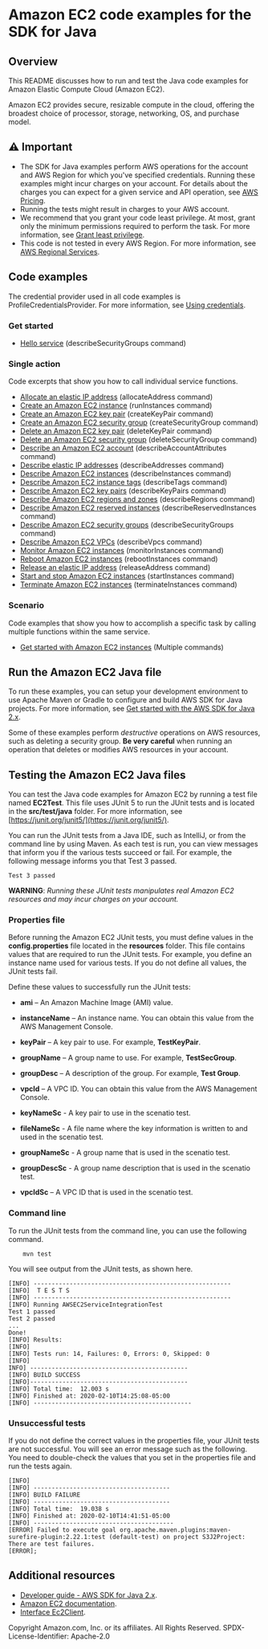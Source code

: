 # Amazon EC2 code examples for the SDK for Java

## Overview
This README discusses how to run and test the Java code examples for Amazon Elastic Compute Cloud (Amazon EC2).

Amazon EC2 provides secure, resizable compute in the cloud, offering the broadest choice of processor, storage, networking, OS, and purchase model.

## ⚠️ Important
* The SDK for Java examples perform AWS operations for the account and AWS Region for which you've specified credentials. Running these examples might incur charges on your account. For details about the charges you can expect for a given service and API operation, see [AWS Pricing](https://aws.amazon.com/pricing/).
* Running the tests might result in charges to your AWS account.
* We recommend that you grant your code least privilege. At most, grant only the minimum permissions required to perform the task. For more information, see [Grant least privilege](https://docs.aws.amazon.com/IAM/latest/UserGuide/best-practices.html#grant-least-privilege). 
* This code is not tested in every AWS Region. For more information, see [AWS Regional Services](https://aws.amazon.com/about-aws/global-infrastructure/regional-product-services).

## Code examples

The credential provider used in all code examples is ProfileCredentialsProvider. For more information, see [Using credentials](https://docs.aws.amazon.com/sdk-for-java/latest/developer-guide/credentials.html).


### Get started

- [Hello service](https://github.com/awsdocs/aws-doc-sdk-examples/blob/main/javav2/example_code/ec2/src/main/java/com/example/ec2/DescribeSecurityGroups.java) (describeSecurityGroups command)

### Single action

Code excerpts that show you how to call individual service functions.

- [Allocate an elastic IP address](https://github.com/awsdocs/aws-doc-sdk-examples/blob/main/javav2/example_code/ec2/src/main/java/com/example/ec2/AllocateAddress.java) (allocateAddress command)
- [Create an Amazon EC2 instance](https://github.com/awsdocs/aws-doc-sdk-examples/blob/main/javav2/example_code/ec2/src/main/java/com/example/ec2/CreateInstance.java) (runInstances command)
- [Create an Amazon EC2 key pair](https://github.com/awsdocs/aws-doc-sdk-examples/blob/main/javav2/example_code/ec2/src/main/java/com/example/ec2/CreateKeyPair.java) (createKeyPair command)
- [Create an Amazon EC2 security group](https://github.com/awsdocs/aws-doc-sdk-examples/blob/main/javav2/example_code/ec2/src/main/java/com/example/ec2/CreateSecurityGroup.java) (createSecurityGroup command)
- [Delete an Amazon EC2 key pair](https://github.com/awsdocs/aws-doc-sdk-examples/blob/main/javav2/example_code/ec2/src/main/java/com/example/ec2/DeleteKeyPair.java) (deleteKeyPair command)
- [Delete an Amazon EC2 security group](https://github.com/awsdocs/aws-doc-sdk-examples/blob/main/javav2/example_code/ec2/src/main/java/com/example/ec2/DeleteSecurityGroup.java) (deleteSecurityGroup command)
- [Describe an Amazon EC2 account](https://github.com/awsdocs/aws-doc-sdk-examples/blob/main/javav2/example_code/ec2/src/main/java/com/example/ec2/DescribeAccount.java) (describeAccountAttributes command)
- [Describe elastic IP addresses](https://github.com/awsdocs/aws-doc-sdk-examples/blob/main/javav2/example_code/ec2/src/main/java/com/example/ec2/DescribeAddresses.java) (describeAddresses command)
- [Describe Amazon EC2 instances](https://github.com/awsdocs/aws-doc-sdk-examples/blob/main/javav2/example_code/ec2/src/main/java/com/example/ec2/DescribeInstances.java) (describeInstances command)
- [Describe Amazon EC2 instance tags](https://github.com/awsdocs/aws-doc-sdk-examples/blob/main/javav2/example_code/ec2/src/main/java/com/example/ec2/DescribeInstanceTags.java) (describeTags command)
- [Describe Amazon EC2 key pairs](https://github.com/awsdocs/aws-doc-sdk-examples/blob/main/javav2/example_code/ec2/src/main/java/com/example/ec2/DescribeKeyPairs.java) (describeKeyPairs command)
- [Describe Amazon EC2 regions and zones](https://github.com/awsdocs/aws-doc-sdk-examples/blob/main/javav2/example_code/ec2/src/main/java/com/example/ec2/DescribeRegionsAndZones.java) (describeRegions command)
- [Describe Amazon EC2 reserved instances](https://github.com/awsdocs/aws-doc-sdk-examples/blob/main/javav2/example_code/ec2/src/main/java/com/example/ec2/DescribeReservedInstances.java) (describeReservedInstances command)
- [Describe Amazon EC2 security groups](https://github.com/awsdocs/aws-doc-sdk-examples/blob/main/javav2/example_code/ec2/src/main/java/com/example/ec2/DescribeSecurityGroups.java) (describeSecurityGroups command)
- [Describe Amazon EC2 VPCs](https://github.com/awsdocs/aws-doc-sdk-examples/blob/main/javav2/example_code/ec2/src/main/java/com/example/ec2/DescribeVPCs.java) (describeVpcs command)
- [Monitor Amazon EC2 instances](https://github.com/awsdocs/aws-doc-sdk-examples/blob/main/javav2/example_code/ec2/src/main/java/com/example/ec2/MonitorInstance.java) (monitorInstances command)
- [Reboot Amazon EC2 instances](https://github.com/awsdocs/aws-doc-sdk-examples/blob/main/javav2/example_code/ec2/src/main/java/com/example/ec2/RebootInstance.java) (rebootInstances command)
- [Release an elastic IP address](https://github.com/awsdocs/aws-doc-sdk-examples/blob/main/javav2/example_code/ec2/src/main/java/com/example/ec2/ReleaseAddress.java) (releaseAddress command)
- [Start and stop Amazon EC2 instances](https://github.com/awsdocs/aws-doc-sdk-examples/blob/main/javav2/example_code/ec2/src/main/java/com/example/ec2/StartStopInstance.java) (startInstances command)
- [Terminate Amazon EC2 instances](https://github.com/awsdocs/aws-doc-sdk-examples/blob/main/javav2/example_code/ec2/src/main/java/com/example/ec2/TerminateInstance.java) (terminateInstances command)

### Scenario 

Code examples that show you how to accomplish a specific task by calling multiple functions within the same service.

- [Get started with Amazon EC2 instances](https://github.com/awsdocs/aws-doc-sdk-examples/blob/main/javav2/example_code/support/src/main/javav2/example_code/ec2/src/main/java/com/example/ec2/EC2Scenario.java) (Multiple commands)

## Run the  Amazon EC2 Java file

To run these examples, you can setup your development environment to use Apache Maven or Gradle to configure and build AWS SDK for Java projects. For more information, 
see [Get started with the AWS SDK for Java 2.x](https://docs.aws.amazon.com/sdk-for-java/latest/developer-guide/get-started.html). 

Some of these examples perform *destructive* operations on AWS resources, such as deleting a security group. **Be very careful** when running an operation that deletes or modifies AWS resources in your account.

 ## Testing the Amazon EC2 Java files

You can test the Java code examples for Amazon EC2 by running a test file named **EC2Test**. This file uses JUnit 5 to run the JUnit tests and is located in the **src/test/java** folder. For more information, see [https://junit.org/junit5/](https://junit.org/junit5/).

You can run the JUnit tests from a Java IDE, such as IntelliJ, or from the command line by using Maven. As each test is run, you can view messages that inform you if the various tests succeed or fail. For example, the following message informs you that Test 3 passed.

	Test 3 passed

**WARNING**: _Running these JUnit tests manipulates real Amazon EC2 resources and may incur charges on your account._

 ### Properties file
Before running the Amazon EC2 JUnit tests, you must define values in the **config.properties** file located in the **resources** folder. This file contains values that are required to run the JUnit tests. For example, you define an instance name used for various tests. If you do not define all values, the JUnit tests fail.

Define these values to successfully run the JUnit tests:

- **ami** – An Amazon Machine Image (AMI) value.
- **instanceName** – An instance name. You can obtain this value from the AWS Management Console.
- **keyPair** – A key pair to use. For example, **TestKeyPair**.
- **groupName** – A group name to use. For example, **TestSecGroup**.
- **groupDesc** – A description of the group. For example, **Test Group**.
- **vpcId** – A VPC ID. You can obtain this value from the AWS Management Console.

- **keyNameSc** - A key pair to use in the scenatio test.
- **fileNameSc** - A file name where the key information is written to and used in the scenatio test. 
- **groupNameSc** - A group name that is used in the scenatio test. 
- **groupDescSc** - A group name description that is used in the scenatio test. 
- **vpcIdSc** – A VPC ID that is used in the scenatio test.

### Command line
To run the JUnit tests from the command line, you can use the following command.

		mvn test

You will see output from the JUnit tests, as shown here.

	[INFO] -------------------------------------------------------
	[INFO]  T E S T S
	[INFO] -------------------------------------------------------
	[INFO] Running AWSEC2ServiceIntegrationTest
	Test 1 passed
	Test 2 passed
	...
	Done!
	[INFO] Results:
	[INFO]
	[INFO] Tests run: 14, Failures: 0, Errors: 0, Skipped: 0
	[INFO]
	INFO] --------------------------------------------
	[INFO] BUILD SUCCESS
	[INFO]--------------------------------------------
	[INFO] Total time:  12.003 s
	[INFO] Finished at: 2020-02-10T14:25:08-05:00
	[INFO] --------------------------------------------

### Unsuccessful tests

If you do not define the correct values in the properties file, your JUnit tests are not successful. You will see an error message such as the following. You need to double-check the values that you set in the properties file and run the tests again.

	[INFO]
	[INFO] --------------------------------------
	[INFO] BUILD FAILURE
	[INFO] --------------------------------------
	[INFO] Total time:  19.038 s
	[INFO] Finished at: 2020-02-10T14:41:51-05:00
	[INFO] ---------------------------------------
	[ERROR] Failed to execute goal org.apache.maven.plugins:maven-surefire-plugin:2.22.1:test (default-test) on project S3J2Project:  There are test failures.
	[ERROR];
	
## Additional resources
* [Developer guide - AWS SDK for Java 2.x](https://docs.aws.amazon.com/sdk-for-java/latest/developer-guide/get-started.html).
* [Amazon EC2 documentation](https://docs.aws.amazon.com/ec2/index.html).
* [Interface Ec2Client](https://sdk.amazonaws.com/java/api/latest/software/amazon/awssdk/services/ec2/Ec2Client.html).

Copyright Amazon.com, Inc. or its affiliates. All Rights Reserved. SPDX-License-Identifier: Apache-2.0
	
